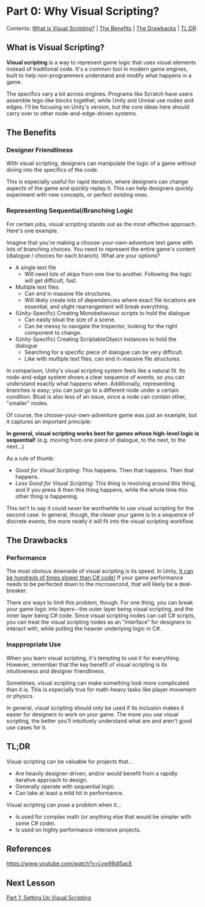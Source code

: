 # Part 0: Why Visual Scripting?

Contents: [What is Visual Scripting?](#what-is-visual-scripting) | [The Benefits](#the-benefits) | [The Drawbacks](#the-drawbacks) | [TL;DR](#tldr)

## What is Visual Scripting?

**Visual scripting** is a way to represent game logic that uses visual elements instead of traditional code. It's a common tool in modern game engines, built to help non-programmers understand and modify what happens in a game.

The specifics vary a bit across engines. Programs like Scratch have users assemble lego-like blocks together, while Unity and Unreal use nodes and edges. I'll be focusing on Unity's version, but the core ideas here should carry over to other node-and-edge-driven systems. 

## The Benefits

### Designer Friendliness

With visual scripting, designers can manipulate the logic of a game without diving into the specifics of the code. 

This is especially useful for rapid iteration, where designers can change aspects of the game and quickly replay it. This can help designers quickly experiment with new concepts, or perfect existing ones.

### Representing Sequential/Branching Logic

For certain jobs, visual scripting stands out as the most effective approach. Here's one example.

Imagine that you're making a choose-your-own-adventure text game with lots of branching choices. You need to represent the entire game's content (dialogue / choices for each branch). What are your options?
- A single text file
  - Will need lots of skips from one line to another. Following the logic will get difficult, fast.
- Multiple text files
  - Can end in massive file structures.
  - Will likely create lots of dependencies where exact file locations are essential, and slight rearrangement will break everything. 
- (Unity-Specific) Creating Monobehaviour scripts to hold the dialogue
  - Can easily bloat the size of a scene.
  - Can be messy to navigate the Inspector, looking for the right component to change.
- (Unity-Specific) Creating ScriptableObject instances to hold the dialogue
  - Searching for a specific piece of dialogue can be very difficult.
  - Like with multiple text files, can end in massive file structures.

In comparison, Unity's visual scripting system feels like a natural fit. Its node-and-edge system shows a clear sequence of events, so you can understand exactly what happens when. Additionally, representing branches is easy; you can just go to a different node under a certain condition. Bloat is also less of an issue, since a node can contain other, "smaller" nodes.

Of course, the choose-your-own-adventure game was just an example, but it captures an important principle:

**In general, visual scripting works best for games whose high-level logic is sequential!** (e.g. moving from one piece of dialogue, to the next, to the next...)

As a rule of thumb:
- *Good for Visual Scripting*: This happens. Then that happens. Then that happens.
- *Less Good for Visual Scripting*: This thing is revolving around this thing, and if you press A then this thing happens, while the whole time this other thing is happening.

This isn't to say it could *never* be worthwhile to use visual scripting for the second case. In general, though, the closer your game is to a sequence of discrete events, the more neatly it will fit into the visual scripting workflow.


## The Drawbacks

### Performance

The most obvious downside of visual scripting is its speed. In Unity, [It can be hundreds of times slower than C# code!](https://www.youtube.com/watch?v=Lyw98dl5acE) If your game performance needs to be perfected down to the microsecond, that will likely be a deal-breaker.

There *are* ways to limit this problem, though. For one thing, you can break your game logic into layers--the outer layer being visual scripting, and the inner layer being C# code. Since visual scripting nodes can call C# scripts, you can treat the visual scripting nodes as an "interface" for designers to interact with, while putting the heavier underlying logic in C#.

### Inappropriate Use

When you learn visual scripting, it's tempting to use it for everything. However, remember that the key benefit of visual scripting is its intuitiveness and designer friendliness. 

Sometimes, visual scripting can make something look more complicated than it is. This is especially true for math-heavy tasks like player movement or physics.

In general, visual scripting should only be used if its inclusion makes it easier for designers to work on your game. The more you use visual scripting, the better you'll intuitively understand what are and aren't good use cases for it.

## TL;DR

Visual scripting can be valuable for projects that...
- Are heavily designer-driven, and/or would benefit from a rapidly iterative approach to design.
- Generally operate with sequential logic.
- Can take at least a mild hit in performance.

Visual scripting can pose a problem when it...
- Is used for complex math (or anything else that would be simpler with some C# code).
- Is used on highly performance-intensive projects.

## References

https://www.youtube.com/watch?v=Lyw98dl5acE

## Next Lesson

[Part 1: Setting Up Visual Scripting](1_SettingUpVisualScripting.md)

